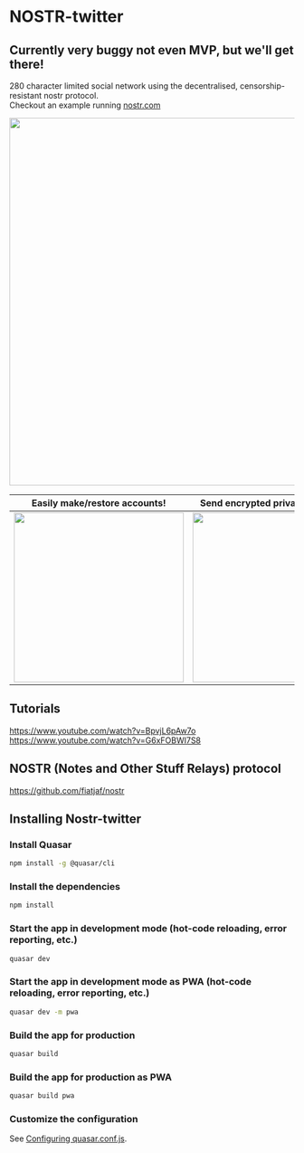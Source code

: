 # NOSTR-twitter 
## Currently very buggy not even MVP, but we'll get there!

280 character limited social network using the decentralised, censorship-resistant nostr protocol. <br/>
Checkout an example running <a target="_blank" href="https://nostr.com">nostr.com</a>

<img src="https://i.imgur.com/hAYJGnV.png" width="650px"> 

| Easily make/restore accounts!  | Send encrypted private messages! |
| ------------- | ------------- |
| <img src="https://i.imgur.com/E0wpuzJ.gif" width="300px">  | <img src="https://i.imgur.com/2nEwjCg.gif" width="300px"> |

## Tutorials
https://www.youtube.com/watch?v=BpvjL6pAw7o <br/>
https://www.youtube.com/watch?v=G6xFOBWI7S8

## NOSTR (Notes and Other Stuff Relays) protocol
https://github.com/fiatjaf/nostr

## Installing Nostr-twitter

### Install Quasar
```bash
npm install -g @quasar/cli
```

### Install the dependencies
```bash
npm install
```

### Start the app in development mode (hot-code reloading, error reporting, etc.)
```bash
quasar dev
```

### Start the app in development mode as PWA  (hot-code reloading, error reporting, etc.)
```bash
quasar dev -m pwa
```

### Build the app for production
```bash
quasar build
```

### Build the app for production as PWA
```bash
quasar build pwa
```

### Customize the configuration
See [Configuring quasar.conf.js](https://quasar.dev/quasar-cli/quasar-conf-js).
